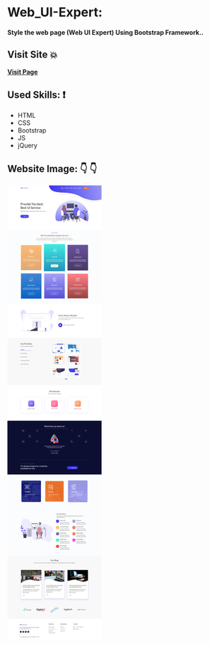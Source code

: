 # Web_UI-Expert:	
#### Style the web page (Web UI Expert) Using Bootstrap Framework..

 ## Visit Site :boom:
 
 **[Visit Page](https://karam-zomlut.github.io/Web_UI-Expert/)**

## Used Skills: :exclamation:

- HTML
- CSS
- Bootstrap
- JS
- jQuery

## Website Image:	:point_down:	 :point_down:	
 ![FullScreen](img/web-page-image.png)
